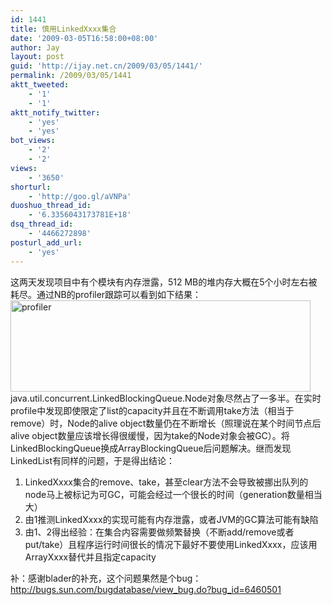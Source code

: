 ```yaml
---
id: 1441
title: 慎用LinkedXxxx集合
date: '2009-03-05T16:58:00+08:00'
author: Jay
layout: post
guid: 'http://ijay.net.cn/2009/03/05/1441/'
permalink: /2009/03/05/1441
aktt_tweeted:
    - '1'
    - '1'
aktt_notify_twitter:
    - 'yes'
    - 'yes'
bot_views:
    - '2'
    - '2'
views:
    - '3650'
shorturl:
    - 'http://goo.gl/aVNPa'
duoshuo_thread_id:
    - '6.3356043173781E+18'
dsq_thread_id:
    - '4466272898'
posturl_add_url:
    - 'yes'
---
```


这两天发现项目中有个模块有内存泄露，512 MB的堆内存大概在5个小时左右被耗尽。通过NB的profiler跟踪可以看到如下结果：
<a href="http://jayxu.com/log/wp-content/uploads/2009/03/profiler_1.png"><img class="size-medium wp-image-1443 alignnone" title="profiler" src="http://jayxu.com/log/wp-content/uploads/2009/03/profiler_1.png" alt="profiler" width="480" height="146" /></a>
java.util.concurrent.LinkedBlockingQueue.Node对象尽然占了一多半。在实时profile中发现即使限定了list的capacity并且在不断调用take方法（相当于remove）时，Node的alive object数量仍在不断增长（照理说在某个时间节点后alive object数量应该增长得很缓慢，因为take的Node对象会被GC）。将LinkedBlockingQueue换成ArrayBlockingQueue后问题解决。继而发现LinkedList有同样的问题，于是得出结论：
<ol>
	<li>LinkedXxxx集合的remove、take，甚至clear方法不会导致被挪出队列的node马上被标记为可GC，可能会经过一个很长的时间（generation数量相当大）</li>
	<li>由1推测LinkedXxxx的实现可能有内存泄露，或者JVM的GC算法可能有缺陷</li>
	<li>由1、2得出经验：在集合内容需要做频繁替换（不断add/remove或者put/take）且程序运行时间很长的情况下最好不要使用LinkedXxxx，应该用ArrayXxxx替代并且指定capacity</li>
</ol>
补：感谢blader的补充，这个问题果然是个bug：<a href="http://bugs.sun.com/bugdatabase/view_bug.do?bug_id=6460501" target="_blank">http://bugs.sun.com/bugdatabase/view_bug.do?bug_id=6460501</a>